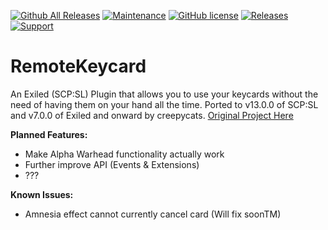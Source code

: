 [![Github All Releases](https://img.shields.io/github/downloads/creepycats/RemoteKeycard/total.svg)](https://github.com/creepycats/RemoteKeycard/releases) [![Maintenance](https://img.shields.io/badge/Maintained%3F-yes-green.svg)](https://github.com/creepycats/RemoteKeycard/graphs/commit-activity) [![GitHub license](https://img.shields.io/github/license/Naereen/StrapDown.js.svg)](https://github.com/creepycats/RemoteKeycard/blob/main/LICENSE)
<a href="https://github.com/creepycats/RemoteKeycard/releases"><img src="https://img.shields.io/github/v/release/creepycats/RemoteKeycard?include_prereleases&label=Release" alt="Releases"></a>
<a href="https://discord.gg/PyUkWTg"><img src="https://img.shields.io/discord/656673194693885975?color=%23aa0000&label=EXILED" alt="Support"></a>

# RemoteKeycard
An Exiled (SCP:SL) Plugin that allows you to use your keycards without the need of having them on your hand all the time.
Ported to v13.0.0 of SCP:SL and v7.0.0 of Exiled and onward by creepycats. [Original Project Here](https://github.com/SebasCapo/RemoteKeycard/)

**Planned Features:**
- Make Alpha Warhead functionality actually work
- Further improve API (Events & Extensions)
- ???

**Known Issues:**
- Amnesia effect cannot currently cancel card (Will fix soonTM)
